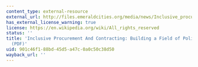 ```yaml
---
content_type: external-resource
external_url: http://files.emeraldcities.org/media/news/Inclusive_procurement_final_03.05.18_3.pdf
has_external_license_warning: true
license: https://en.wikipedia.org/wiki/All_rights_reserved
status: ''
title: 'Inclusive Procurement And Contracting: Building a Field of Policy and Practice
  (PDF)'
uid: 901c46f1-88bd-45d5-a47c-0a0c50c38d50
wayback_url: ''
---
```

